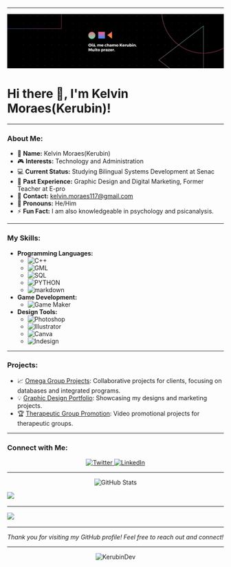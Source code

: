 
---

![Banner](https://github.com/KerubinDev/KerubinDev/blob/main/BannerImage.png)

# Hi there 👋, I'm Kelvin Moraes(Kerubin)!

---

### About Me:
- 🌟 **Name:** Kelvin Moraes(Kerubin)
- 🎮 **Interests:** Technology and Administration
- 💻 **Current Status:** Studying Bilingual Systems Development at Senac
- 🎨 **Past Experience:** Graphic Design and Digital Marketing, Former Teacher at E-pro
- 📧 **Contact:** [kelvin.moraes117@gmail.com](mailto:kelvin.moraes117@gmail.com)
- 👤 **Pronouns:** He/Him
- ⚡ **Fun Fact:** I am also knowledgeable in psychology and psicanalysis.

---

### My Skills:
- **Programming Languages:** 
  - ![C++](https://img.shields.io/badge/-C++-00599C?style=flat-square&logo=c%2B%2B&logoColor=white)
  - ![GML](https://img.shields.io/badge/-GML-074050?style=flat-square)
  - ![SQL](https://img.shields.io/badge/-SQL-336791?style=flat-square&logo=postgresql&logoColor=white)
  - ![PYTHON](https://camo.githubusercontent.com/0562f16a4ae7e35dae6087bf8b7805fb7e664a9e7e20ae6d163d94e56b94f32d/68747470733a2f2f696d672e736869656c64732e696f2f62616467652f707974686f6e2d3336373041303f7374796c653d666f722d7468652d6261646765266c6f676f3d707974686f6e266c6f676f436f6c6f723d666664643534)
  - ![markdown](https://camo.githubusercontent.com/de2b3a5e5906122217bdc3b29ecdc170ce3caba7fbc99d4b13f25250e129f893/68747470733a2f2f696d672e736869656c64732e696f2f62616467652f4d61726b646f776e2d3030303030302e7376673f7374796c653d666f722d7468652d6261646765266c6f676f3d4d61726b646f776e266c6f676f436f6c6f723d7768697465)
- **Game Development:**
  - ![Game Maker](https://img.shields.io/badge/-Game%20Maker-83B81A?style=flat-square&logo=gamemaker&logoColor=white)
- **Design Tools:**
  - ![Photoshop](https://img.shields.io/badge/-Photoshop-31A8FF?style=flat-square&logo=adobephotoshop&logoColor=white)
  - ![Illustrator](https://img.shields.io/badge/-Illustrator-FF9A00?style=flat-square&logo=adobeillustrator&logoColor=white)
  - ![Canva](https://img.shields.io/badge/-Canva-00C4CC?style=flat-square&logo=canva&logoColor=white)
  - ![Indesign](https://img.shields.io/badge/-Indesign-FF3366?style=flat-square&logo=adobeindesign&logoColor=white)

---

### Projects:
- 📈 [Omega Group Projects](#): Collaborative projects for clients, focusing on databases and integrated programs.
- 💡 [Graphic Design Portfolio](https://www.behance.net/kelvinmoraes_kerubin): Showcasing my designs and marketing projects.
- 🏆 [Therapeutic Group Promotion](#): Video promotional projects for therapeutic groups.

---

### Connect with Me:
<div align="center">
  <a href="https://x.com/KERUBIN_m?s=09" target="_blank">
    <img src="https://img.shields.io/badge/Twitter-1DA1F2?style=flat-square&logo=twitter&logoColor=white" alt="Twitter">
  </a>
  <a href="https://linkedin.com/in/Kelvin-Moraes" target="_blank">
    <img src="https://img.shields.io/badge/LinkedIn-0077B5?style=flat-square&logo=linkedin&logoColor=white" alt="LinkedIn">
  </a>
</div>

---

<div align="center">
  <img src="https://github-readme-stats.vercel.app/api?username=KerubinDev&show_icons=true&theme=radical" alt="GitHub Stats">
</div>

![](https://github-readme-stats.vercel.app/api/top-langs/?username=KerubinDev&theme=dark&hide_border=false&include_all_commits=false&count_private=false&layout=compact)

---
[![](https://visitcount.itsvg.in/api?id=KerubinDev&icon=0&color=0)](https://visitcount.itsvg.in)

<!-- Proudly created with GPRM ( https://gprm.itsvg.in ) -->
---

*Thank you for visiting my GitHub profile! Feel free to reach out and connect!*

---

<div align="center">
  <img src="https://komarev.com/ghpvc/?username=KerubinDev&style=flat-square" alt="KerubinDev">
</div>
